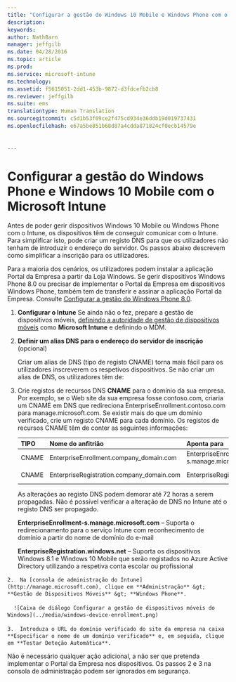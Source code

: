```yaml
---
title: "Configurar a gestão do Windows 10 Mobile e Windows Phone com o Microsoft Intune | Microsoft Intune"
description: 
keywords: 
author: NathBarn
manager: jeffgilb
ms.date: 04/28/2016
ms.topic: article
ms.prod: 
ms.service: microsoft-intune
ms.technology: 
ms.assetid: f5615051-2dd1-453b-9872-d3fdcefb2cb8
ms.reviewer: jeffgilb
ms.suite: ems
translationtype: Human Translation
ms.sourcegitcommit: c5d1b53f09ce2f475cd934e36ddb19d019737431
ms.openlocfilehash: e67a5be851b68d87a4cdda871824cf0ecb14579e


---
```



# Configurar a gestão do Windows Phone e Windows 10 Mobile com o Microsoft Intune
Antes de poder gerir dispositivos Windows 10 Mobile ou Windows Phone com o Intune, os dispositivos têm de conseguir comunicar com o Intune. Para simplificar isto, pode criar um registo DNS para que os utilizadores não tenham de introduzir o endereço do servidor. Os passos abaixo descrevem como simplificar a inscrição para os utilizadores.  

Para a maioria dos cenários, os utilizadores podem instalar a aplicação Portal da Empresa a partir da Loja Windows. Se gerir dispositivos Windows Phone 8.0 ou precisar de implementar o Portal da Empresa em dispositivos Windows Phone, também tem de transferir e assinar a aplicação Portal da Empresa. Consulte [Configurar a gestão do Windows Phone 8.0](set-up-windows-phone-8.0-management-with-microsoft-intune.md).

1.  **Configurar o Intune** Se ainda não o fez, prepare a gestão de dispositivos móveis, [definindo a autoridade de gestão de dispositivos móveis](get-ready-to-enroll-devices-in-microsoft-intune.md#set-mobile-device-management-authority) como **Microsoft Intune** e definindo o MDM.

2.  **Definir um alias DNS para o endereço do servidor de inscrição** (opcional)

    Criar um alias de DNS (tipo de registo CNAME) torna mais fácil para os utilizadores inscreverem os respetivos dispositivos. Se não criar um alias de DNS, os utilizadores têm de:

  1.  Crie registos de recursos DNS **CNAME** para o domínio da sua empresa. Por exemplo, se o Web site da sua empresa fosse contoso.com, criaria um CNAME em DNS que redireciona EnterpriseEnrollment.contoso.com para manage.microsoft.com. Se existir mais do que um domínio verificado, crie um registo CNAME para cada domínio. Os registos de recursos CNAME têm de conter as seguintes informações:

      |TIPO|Nome do anfitrião|Aponta para|TTL|
      |--------|-------------|-------------|-------|
      |CNAME|EnterpriseEnrollment.company_domain.com|EnterpriseEnrollment-s.manage.microsoft.com |1 Hora|
      |CNAME|EnterpriseRegistration.company_domain.com|EnterpriseRegistration.windows.net|1 Hora|

      As alterações ao registo DNS podem demorar até 72 horas a serem propagadas. Não é possível verificar a alteração de DNS no Intune até o registo DNS ser propagado.

      **EnterpriseEnrollment-s.manage.microsoft.com** – Suporta o redirecionamento para o serviço Intune com reconhecimento de domínio a partir do nome de domínio do e-mail

      **EnterpriseRegistration.windows.net** – Suporta os dispositivos Windows 8.1 e Windows 10 Mobile que serão registados no Azure Active Directory utilizando a respetiva conta escolar ou profissional

    2.  Na [consola de administração do Intune](http://manage.microsoft.com), clique em **Administração** &gt; **Gestão de Dispositivos Móveis** &gt; **Windows Phone**.

      ![Caixa de diálogo Configurar a gestão de dispositivos móveis do Windows](../media/windows-device-enrollment.png)

    3.  Introduza o URL do domínio verificado do site da empresa na caixa **Especificar o nome de um domínio verificado** e, em seguida, clique em **Testar Deteção Automática**.



Não é necessário qualquer ação adicional, a não ser que pretenda implementar o Portal da Empresa nos dispositivos.  Os passos 2 e 3 na consola de administração podem ser ignorados em segurança.



<!--HONumber=Jun16_HO4-->


